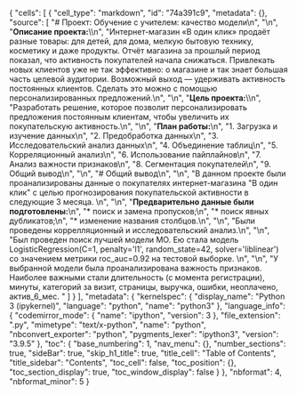 {
 "cells": [
  {
   "cell_type": "markdown",
   "id": "74a391c9",
   "metadata": {},
   "source": [
    "# Проект: Обучение с учителем: качество модели\n",
    "\n",
    "**Описание проекта:**\\\n",
    "Интернет-магазин «В один клик» продаёт разные товары: для детей, для дома, мелкую бытовую технику, косметику и даже продукты. Отчёт магазина за прошлый период показал, что активность покупателей начала снижаться. Привлекать новых клиентов уже не так эффективно: о магазине и так знает большая часть целевой аудитории. Возможный выход — удерживать активность постоянных клиентов. Сделать это можно с помощью персонализированных предложений.\n",
    "\n",
    "**Цель проекта:**\\\n",
    "Разработать решение, которое позволит персонализировать предложения постоянным клиентам, чтобы увеличить их покупательскую активность.\n",
    "\n",
    "**План работы:**\n",
    "1. Загрузка и изучение данных\n",
    "2. Предобработка данных\n",
    "3. Исследовательский анализ данных\n",
    "4. Объединение таблиц\n",
    "5. Корреляционный анализ\n",
    "6. Использование пайплайнов\n",
    "7. Анализ важности признаков\n",
    "8. Сегментация покупателей\n",
    "9. Общий вывод\n",
    "\n",
    "# Общий вывод\n",
    "\n",
    "В данном проекте были проанализированы данные о покупателях интернет-магазина \"В один клик\" с целью прогнозирования покупательской активности в следующие 3 месяца. \n",
    "\n",
    "**Предварительно данные были подготовлены:**\n",
    "* поиск и замена пропусков;\n",
    "* поиск явных дубликатов;\n",
    "* изменение названия столбцов.\n",
    "\n",
    "Были проведены коррелляционный и исследовательский анализ.\n",
    "\n",
    "Был проведен поиск лучшей модели МО. Ею стала модель LogisticRegression(C=1, penalty='l1', random_state=42, solver='liblinear') со значением метрики roc_auc=0.92 на тестовой выборке. \n",
    "\n",
    "У выбранной модели была проанализирована важность признаков. Наиболее важными стали длительность (с момента регистрации), минуты, категорий за визит, страницы, выручка, ошибки, неоплачено, актив_6_мес.  "
   ]
  }
 ],
 "metadata": {
  "kernelspec": {
   "display_name": "Python 3 (ipykernel)",
   "language": "python",
   "name": "python3"
  },
  "language_info": {
   "codemirror_mode": {
    "name": "ipython",
    "version": 3
   },
   "file_extension": ".py",
   "mimetype": "text/x-python",
   "name": "python",
   "nbconvert_exporter": "python",
   "pygments_lexer": "ipython3",
   "version": "3.9.5"
  },
  "toc": {
   "base_numbering": 1,
   "nav_menu": {},
   "number_sections": true,
   "sideBar": true,
   "skip_h1_title": true,
   "title_cell": "Table of Contents",
   "title_sidebar": "Contents",
   "toc_cell": false,
   "toc_position": {},
   "toc_section_display": true,
   "toc_window_display": false
  }
 },
 "nbformat": 4,
 "nbformat_minor": 5
}
